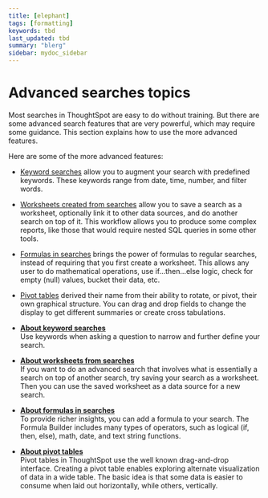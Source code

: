 ```yaml
---
title: [elephant]
tags: [formatting]
keywords: tbd
last_updated: tbd
summary: "blerg"
sidebar: mydoc_sidebar
---
```

# Advanced searches topics

Most searches in ThoughtSpot are easy to do without training. But there are some advanced search features that are very powerful, which may require some guidance. This section explains how to use the more advanced features.

Here are some of the more advanced features:

-   [Keyword searches](about_keyword_searches.html) allow you to augment your search with predefined keywords. These keywords range from date, time, number, and filter words.
-   [Worksheets created from searches](about_query_on_query.html#) allow you to save a search as a worksheet, optionally link it to other data sources, and do another search on top of it. This workflow allows you to produce some complex reports, like those that would require nested SQL queries in some other tools.
-   [Formulas in searches](add_formula_to_search.html#) brings the power of formulas to regular searches, instead of requiring that you first create a worksheet. This allows any user to do mathematical operations, use if...then...else logic, check for empty (null) values, bucket their data, etc.
-   [Pivot tables](about_pivoting_a_table.html) derived their name from their ability to rotate, or pivot, their own graphical structure. You can drag and drop fields to change the display to get different summaries or create cross tabulations.

-   **[About keyword searches](../../pages/complex_searches/about_keyword_searches.html)**  
Use keywords when asking a question to narrow and further define your search.
-   **[About worksheets from searches](../../pages/complex_searches/about_query_on_query.html)**  
If you want to do an advanced search that involves what is essentially a search on top of another search, try saving your search as a worksheet. Then you can use the saved worksheet as a data source for a new search.
-   **[About formulas in searches](../../pages/complex_searches/add_formula_to_search.html)**  
To provide richer insights, you can add a formula to your search. The Formula Builder includes many types of operators, such as logical (if, then, else), math, date, and text string functions.
-   **[About pivot tables](../../pages/complex_searches/about_pivoting_a_table.html)**  
Pivot tables in ThoughtSpot use the well known drag-and-drop interface. Creating a pivot table enables exploring alternate visualization of data in a wide table. The basic idea is that some data is easier to consume when laid out horizontally, while others, vertically.

